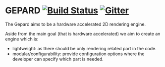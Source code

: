 
GEPARD [![Build Status](https://travis-ci.org/GepardGraphics/gepard.svg?branch=master)](https://travis-ci.org/GepardGraphics/gepard) [![Gitter](https://badges.gitter.im/Join%20Chat.svg)](https://gitter.im/GepardGraphics/gepard?utm_source=badge&utm_medium=badge&utm_campaign=pr-badge)
=====

The Gepard aims to be a hardware accelerated 2D
rendering engine.

Aside from the main goal (that is hardware accelerated) we aim to
create an engine which is:
* lightweight: as there should be only rendering related part in the code.
* modular/configurability: provide configuration options where the developer
can specify which part is needed.

